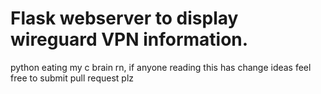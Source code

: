 # Flask webserver to display wireguard VPN information. 

python eating my c brain rn, if anyone reading this has change ideas feel free to submit pull request plz
